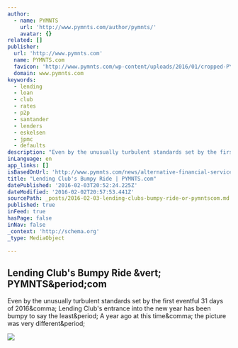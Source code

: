 ```yaml
---
author:
  - name: PYMNTS
    url: 'http://www.pymnts.com/author/pymnts/'
    avatar: {}
related: []
publisher:
  url: 'http://www.pymnts.com'
  name: PYMNTS.com
  favicon: 'http://www.pymnts.com/wp-content/uploads/2016/01/cropped-PYMNTS-Favicon1-192x192.jpg'
  domain: www.pymnts.com
keywords:
  - lending
  - loan
  - club
  - rates
  - p2p
  - santander
  - lenders
  - eskelsen
  - jpmc
  - defaults
description: "Even by the unusually turbulent standards set by the first eventful 31 days of 2016, Lending Club's entrance into the new year has been bumpy to say the least. A year ago at this time, the picture was very different."
inLanguage: en
app_links: []
isBasedOnUrl: 'http://www.pymnts.com/news/alternative-financial-services/2016/lending-clubs-bumpy-ride/'
title: "Lending Club's Bumpy Ride | PYMNTS.com"
datePublished: '2016-02-03T20:52:24.225Z'
dateModified: '2016-02-02T20:57:53.441Z'
sourcePath: _posts/2016-02-03-lending-clubs-bumpy-ride-or-pymntscom.md
published: true
inFeed: true
hasPage: false
inNav: false
_context: 'http://schema.org'
_type: MediaObject

---
```

<article style=""><h1>Lending Club's Bumpy Ride &amp;vert; PYMNTS&amp;period;com</h1><p>Even by the unusually turbulent standards set by the first eventful 31 days of 2016&amp;comma; Lending Club's entrance into the new year has been bumpy to say the least&amp;period; A year ago at this time&amp;comma; the picture was very different&amp;period;</p><img src="http://www.pymnts.com/wp-content/uploads/2016/01/mobile-commerce-300x180.jpg" /></article>